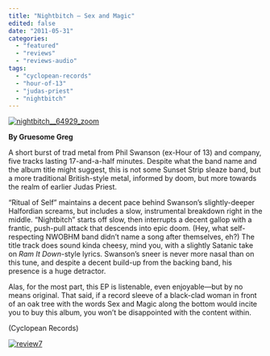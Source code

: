 ```yaml
---
title: "Nightbitch – Sex and Magic"
edited: false
date: "2011-05-31"
categories:
  - "featured"
  - "reviews"
  - "reviews-audio"
tags:
  - "cyclopean-records"
  - "hour-of-13"
  - "judas-priest"
  - "nightbitch"
---
```


[![](http://www.hellbound.ca/wp-content/uploads/2011/05/nightbitch__64929_zoom.jpg "nightbitch__64929_zoom")](http://www.hellbound.ca/wp-content/uploads/2011/05/nightbitch__64929_zoom.jpg)

**By Gruesome Greg**

A short burst of trad metal from Phil Swanson (ex-Hour of 13) and company, five tracks lasting 17-and-a-half minutes. Despite what the band name and the album title might suggest, this is not some Sunset Strip sleaze band, but a more traditional British-style metal, informed by doom, but more towards the realm of earlier Judas Priest.

“Ritual of Self” maintains a decent pace behind Swanson’s slightly-deeper Halfordian screams, but includes a slow, instrumental breakdown right in the middle. “Nightbitch” starts off slow, then interrupts a decent gallop with a frantic, push-pull attack that descends into epic doom. (Hey, what self-respecting NWOBHM band didn’t name a song after themselves, eh?) The title track does sound kinda cheesy, mind you, with a slightly Satanic take on _Ram It Down_\-style lyrics. Swanson’s sneer is never more nasal than on this tune, and despite a decent build-up from the backing band, his presence is a huge detractor.

Alas, for the most part, this EP is listenable, even enjoyable—but by no means original. That said, if a record sleeve of a black-clad woman in front of an oak tree with the words Sex and Magic along the bottom would incite you to buy this album, you won’t be disappointed with the content within.

(Cyclopean Records)

[![](http://www.hellbound.ca/wp-content/uploads/2009/07/review72.png "review7")](http://www.hellbound.ca/wp-content/uploads/2009/07/review72.png)
